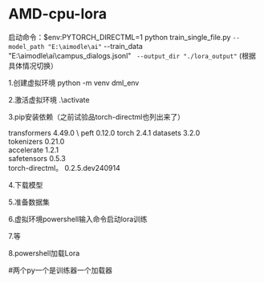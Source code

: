 # AMD-cpu-lora


启动命令：$env:PYTORCH_DIRECTML=1
python train_single_file.py `
  --model_path "E:\aimodle\ai" `
  --train_data "E:\aimodle\ai\campus_dialogs.jsonl" `
  --output_dir "./lora_output"`
(根据具体情况切换）


1.创建虚拟环境
python -m venv dml_env

2.激活虚拟环境
.\activate

3.pip安装依赖（之前试验品torch-directml也列出来了）

transformers	         4.49.0	 \\
peft	                 0.12.0
torch	                 2.4.1
datasets	             3.2.0	
tokenizers	           0.21.0	
accelerate	           1.2.1	                
safetensors	           0.5.3	
torch-directml。        0.2.5.dev240914

4.下载模型

5.准备数据集

6.虚拟环境powershell输入命令启动lora训练

7.等

8.powershell加载Lora


#两个py一个是训练器一个加载器

